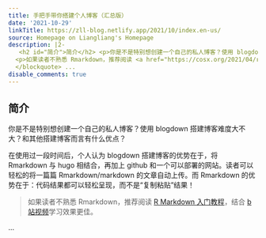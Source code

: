 ```yaml
---
title: 手把手带你搭建个人博客（汇总版）
date: '2021-10-29'
linkTitle: https://zll-blog.netlify.app/2021/10/index.en-us/
source: Homepage on Liangliang's Homepage
description: |2-
   <h2 id="简介">简介</h2> <p>你是不是特别想创建一个自己的私人博客？使用 blogdown 搭建博客难度大不大？和其他搭建博客而言有什么优点？</p> <p>在使用过一段时间后，个人认为 blogdown 搭建博客的优势在于，将 Rmarkdown 与 hugo 相结合，再加上 github 和一个可以部署的网站。读者可以轻松的将一篇篇 Rmarkdown/markdown 的文章自动上传。而 Rmarkdown 的优势在于：代码结果都可以轻松呈现，而不是“复制粘贴”结果！</p> <blockquote>
  <p>如果读者不熟悉 Rmarkdown，推荐阅读 <a href="https://cosx.org/2021/04/rmarkdown-introduction/">R Markdown 入门教程</a>，结合 <a href="https://www.bilibili.com/video/BV1ib4y1X7r9?spm_id_from=333.999.0.0">b 站视频</a>学习效果更佳。</p>
  </blockquote> ...
disable_comments: true
---
```

 <h2 id="简介">简介</h2> <p>你是不是特别想创建一个自己的私人博客？使用 blogdown 搭建博客难度大不大？和其他搭建博客而言有什么优点？</p> <p>在使用过一段时间后，个人认为 blogdown 搭建博客的优势在于，将 Rmarkdown 与 hugo 相结合，再加上 github 和一个可以部署的网站。读者可以轻松的将一篇篇 Rmarkdown/markdown 的文章自动上传。而 Rmarkdown 的优势在于：代码结果都可以轻松呈现，而不是“复制粘贴”结果！</p> <blockquote>
<p>如果读者不熟悉 Rmarkdown，推荐阅读 <a href="https://cosx.org/2021/04/rmarkdown-introduction/">R Markdown 入门教程</a>，结合 <a href="https://www.bilibili.com/video/BV1ib4y1X7r9?spm_id_from=333.999.0.0">b 站视频</a>学习效果更佳。</p>
</blockquote> ...
